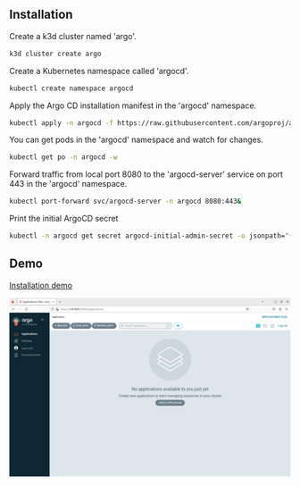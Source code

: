 
## Installation

Create a k3d cluster named 'argo'.

```bash
k3d cluster create argo
```

Create a Kubernetes namespace called 'argocd'.

```bash
kubectl create namespace argocd
```

Apply the Argo CD installation manifest in the 'argocd' namespace.

```bash
kubectl apply -n argocd -f https://raw.githubusercontent.com/argoproj/argo-cd/stable/manifests/install.yaml
```
You can get pods in the 'argocd' namespace and watch for changes.

```bash
kubectl get po -n argocd -w
```

Forward traffic from local port 8080 to the 'argocd-server' service on port 443 in the 'argocd' namespace.

```bash
kubectl port-forward svc/argocd-server -n argocd 8080:443&
```
Print the initial ArgoCD secret

```bash
kubectl -n argocd get secret argocd-initial-admin-secret -o jsonpath="{.data.password}" | base64 -d ; echo
```

## Demo

[Installation demo](hhttps://asciinema.org/a/625991)

![ArgocdDemo1.png](ArgocdDemo1.png)